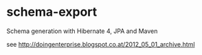 schema-export
=============

Schema generation with Hibernate 4, JPA and Maven

see http://doingenterprise.blogspot.co.at/2012_05_01_archive.html